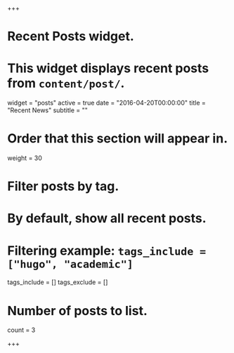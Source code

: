 +++
# Recent Posts widget.
# This widget displays recent posts from `content/post/`.
widget = "posts"
active = true
date = "2016-04-20T00:00:00"
title = "Recent News"
subtitle = ""

# Order that this section will appear in.
weight = 30

# Filter posts by tag.
#  By default, show all recent posts.
#  Filtering example: `tags_include = ["hugo", "academic"]`
tags_include = []
tags_exclude = []

# Number of posts to list.
count = 3

+++


